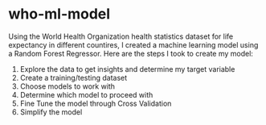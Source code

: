 # who-ml-model
Using the World Health Organization health statistics dataset for life expectancy in different countires, I created a machine learning model using a Random Forest Regressor. 
Here are the steps I took to create my model:
1. Explore the data to get insights and determine my target variable
2. Create a training/testing dataset
3. Choose models to work with
4. Determine which model to proceed with
5. Fine Tune the model through Cross Validation
6. Simplify the model
